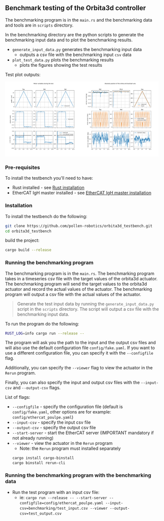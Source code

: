 
## Benchmark testing of the Orbita3d controller

The benchmarking program is in the `main.rs` and the benchmarking data and tools are in `scripts` directory.

In the benchmarking directory are the python scripts to generate the benchmarking input data and to plot the benchmarking results.
- `generate_input_data.py` generates the benchmarking input data
   - outputs a csv file with the benchmarking input `csv` data
- `plot_test_data.py` plots the benchmarking results
    - plots the figures showing the test results

Test plot outputs:

<img src="docs/test1.png" width="250"  /><img src="docs/test2.png" width="250"/>


### Pre-requisites

To install the testbench you'll need to have:
- Rust installed - see [Rust installation](https://www.rust-lang.org/tools/install)
- EtherCAT IgH master installed - see [EtherCAT IgH master installation](https://pollen-robotics.github.io/orbita3d_control/installation/installation_ethercat/)

### Installation

To install the testbench do the following:
```bash
git clone https://github.com/pollen-robotics/orbita3d_testbench.git
cd orbita3d_testbench
```

build the project:
```bash
cargo build --release
```

### Running the benchmarking program

The benchmarking program is in the `main.rs`. The benchmarking program takes in a timeseries csv file with the target values of the orbita3d actuator. The benchmarking program will send the target values to the orbita3d actuator and record the actual values of the actuator. The benchmarking program will output a csv file with the actual values of the actuator.

> Generate the test input data by running the `generate_input_data.py` script in the `scripts` directory. The script will output a csv file with the benchmarking input data.

To run the program do the following:
```bash
RUST_LOG=info cargo run --release -- 
```
The program will ask you the path to the input and the output csv files and will also use the default configuration file `config/fake.yaml`. If you want to use a different configuration file, you can specify it with the `--configfile` flag. 

Additionally, you can specify the `--viewer` flag to view the actuator in the `Rerun` program.

Finally, you can also specify the input and output csv files with the `--input-csv` and `--output-csv` flags.

List of flags:
- `--configfile` - specify the configuration file (default is `config/fake.yaml`, other options are for example: `config/ethercat_poulpe.yaml`)
- `--input-csv` - specify the input csv file
- `--output-csv` - specify the output csv file
- `--start-server` - start the EtherCAT server (IMPORTANT mandatory if not already running)
- `--viewer` - view the actuator in the `Rerun` program
    - Note: the `Rerun` program must installed separately 
    ```
    cargo install cargo-binstall
    cargo binstall rerun-cli
    ````

### Running the benchmarking program with the benchmarking data
- Run the test program with an input csv file:
  - ie: `cargo run --release -- --start-server --configfile=config/ethercat_poulpe.yaml --input-csv=benchmarking/test_input.csv --viewer --output-csv=test_output.csv`
